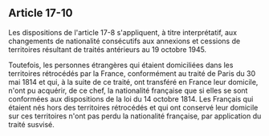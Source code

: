 Article 17-10
----
Les dispositions de l'article 17-8 s'appliquent, à titre interprétatif, aux
changements de nationalité consécutifs aux annexions et cessions de territoires
résultant de traités antérieurs au 19 octobre 1945.

Toutefois, les personnes étrangères qui étaient domiciliées dans les territoires
rétrocédés par la France, conformément au traité de Paris du 30 mai 1814 et qui,
à la suite de ce traité, ont transféré en France leur domicile, n'ont pu
acquérir, de ce chef, la nationalité française que si elles se sont conformées
aux dispositions de la loi du 14 octobre 1814. Les Français qui étaient nés hors
des territoires rétrocédés et qui ont conservé leur domicile sur ces territoires
n'ont pas perdu la nationalité française, par application du traité susvisé.
